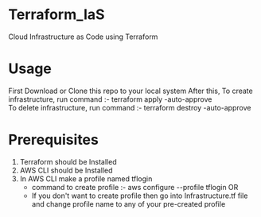 # Terraform_IaS
Cloud Infrastructure as Code using Terraform 

# Usage
First Download or Clone this repo to your local system
After this, 
To create infrastructure, run command :- terraform apply -auto-approve  
To delete infrastructure, run command :- terraform destroy -auto-approve

# Prerequisites
1) Terraform should be Installed
2) AWS CLI should be Installed
3) In AWS CLI make a profile named tflogin
   - command to create profile :- aws configure --profile tflogin
   OR
   - If you don't want to create profile then go into Infrastructure.tf file and change profile name to any of your pre-created profile
